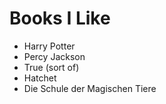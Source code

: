 # Books I Like
* Harry Potter
* Percy Jackson
* True (sort of)
* Hatchet
* Die Schule der Magischen Tiere
